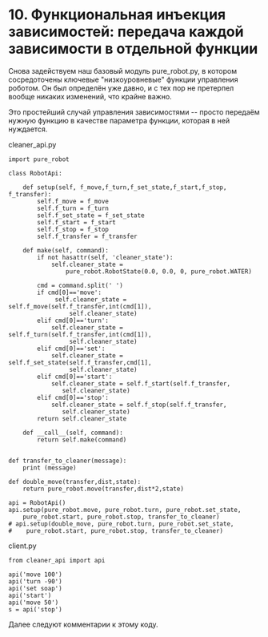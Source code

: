 # 10. Функциональная инъекция зависимостей: передача каждой зависимости в отдельной функции

Снова задействуем наш базовый модуль pure_robot.py, в котором сосредоточены ключевые "низкоуровневые" функции управления роботом. Он был определён уже давно, и с тех пор не претерпел вообще никаких изменений, что крайне важно.

Это простейший случай управления зависимостями -- просто передаём нужную функцию в качестве параметра функции, которая в ней нуждается.

cleaner_api.py
```
import pure_robot

class RobotApi:

    def setup(self, f_move,f_turn,f_set_state,f_start,f_stop, f_transfer):
        self.f_move = f_move
        self.f_turn = f_turn
        self.f_set_state = f_set_state
        self.f_start = f_start
        self.f_stop = f_stop
        self.f_transfer = f_transfer

    def make(self, command):
        if not hasattr(self, 'cleaner_state'):
            self.cleaner_state = 
                pure_robot.RobotState(0.0, 0.0, 0, pure_robot.WATER)

        cmd = command.split(' ')
        if cmd[0]=='move':
             self.cleaner_state = self.f_move(self.f_transfer,int(cmd[1]), 
                 self.cleaner_state) 
        elif cmd[0]=='turn':
            self.cleaner_state = self.f_turn(self.f_transfer,int(cmd[1]), 
                 self.cleaner_state)
        elif cmd[0]=='set':
            self.cleaner_state = self.f_set_state(self.f_transfer,cmd[1], 
                 self.cleaner_state) 
        elif cmd[0]=='start':
            self.cleaner_state = self.f_start(self.f_transfer, 
               self.cleaner_state)
        elif cmd[0]=='stop':
            self.cleaner_state = self.f_stop(self.f_transfer, 
               self.cleaner_state)
        return self.cleaner_state

    def __call__(self, command):
        return self.make(command)


def transfer_to_cleaner(message):
    print (message)

def double_move(transfer,dist,state):
    return pure_robot.move(transfer,dist*2,state)

api = RobotApi()    
api.setup(pure_robot.move, pure_robot.turn, pure_robot.set_state, 
    pure_robot.start, pure_robot.stop, transfer_to_cleaner)
# api.setup(double_move, pure_robot.turn, pure_robot.set_state,
#    pure_robot.start, pure_robot.stop, transfer_to_cleaner)
```
client.py

```
from cleaner_api import api

api('move 100')
api('turn -90')
api('set soap')
api('start')
api('move 50')
s = api('stop')
```
Далее следуют комментарии к этому коду.


